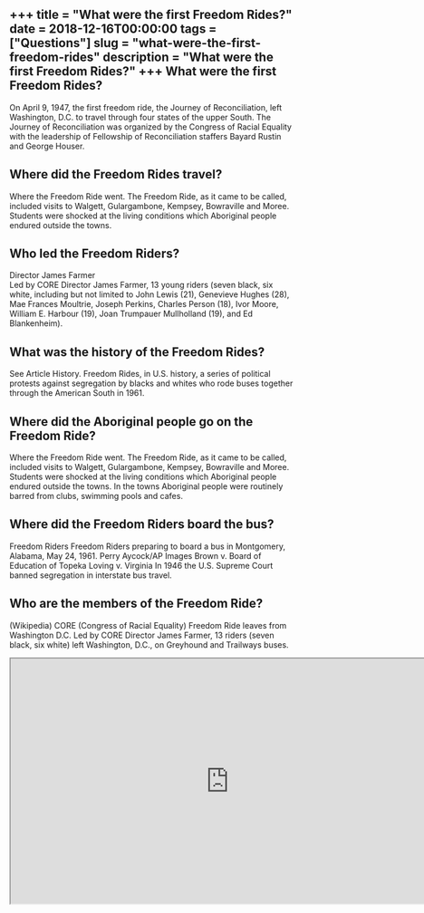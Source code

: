 +++
title = "What were the first Freedom Rides?"
date = 2018-12-16T00:00:00
tags = ["Questions"]
slug = "what-were-the-first-freedom-rides"
description = "What were the first Freedom Rides?"
+++
What were the first Freedom Rides?
----------------------------------

On April 9, 1947, the first freedom ride, the Journey of Reconciliation, left Washington, D.C. to travel through four states of the upper South. The Journey of Reconciliation was organized by the Congress of Racial Equality with the leadership of Fellowship of Reconciliation staffers Bayard Rustin and George Houser.

Where did the Freedom Rides travel?
-----------------------------------

Where the Freedom Ride went. The Freedom Ride, as it came to be called, included visits to Walgett, Gulargambone, Kempsey, Bowraville and Moree. Students were shocked at the living conditions which Aboriginal people endured outside the towns.

Who led the Freedom Riders?
---------------------------

Director James Farmer  
Led by CORE Director James Farmer, 13 young riders (seven black, six white, including but not limited to John Lewis (21), Genevieve Hughes (28), Mae Frances Moultrie, Joseph Perkins, Charles Person (18), Ivor Moore, William E. Harbour (19), Joan Trumpauer Mullholland (19), and Ed Blankenheim).

What was the history of the Freedom Rides?
------------------------------------------

See Article History. Freedom Rides, in U.S. history, a series of political protests against segregation by blacks and whites who rode buses together through the American South in 1961.

Where did the Aboriginal people go on the Freedom Ride?
-------------------------------------------------------

Where the Freedom Ride went. The Freedom Ride, as it came to be called, included visits to Walgett, Gulargambone, Kempsey, Bowraville and Moree. Students were shocked at the living conditions which Aboriginal people endured outside the towns. In the towns Aboriginal people were routinely barred from clubs, swimming pools and cafes.

Where did the Freedom Riders board the bus?
-------------------------------------------

Freedom Riders Freedom Riders preparing to board a bus in Montgomery, Alabama, May 24, 1961. Perry Aycock/AP Images Brown v. Board of Education of Topeka Loving v. Virginia In 1946 the U.S. Supreme Court banned segregation in interstate bus travel.

Who are the members of the Freedom Ride?
----------------------------------------

(Wikipedia) CORE (Congress of Racial Equality) Freedom Ride leaves from Washington D.C. Led by CORE Director James Farmer, 13 riders (seven black, six white) left Washington, D.C., on Greyhound and Trailways buses.

<iframe allow="accelerometer; autoplay; clipboard-write; encrypted-media; gyroscope; picture-in-picture" allowfullscreen="" class="__youtube_prefs__  epyt-is-override  no-lazyload" data-no-lazy="1" data-origheight="433" data-origwidth="770" data-skipgform_ajax_framebjll="" height="433" id="_ytid_34197" loading="lazy" src="https://www.youtube.com/embed/E1smGpGSa14?enablejsapi=1&autoplay=0&cc_load_policy=0&cc_lang_pref=&iv_load_policy=1&loop=0&modestbranding=0&rel=1&fs=1&playsinline=0&autohide=2&theme=dark&color=red&controls=1&" title="YouTube player" width="770"></iframe>